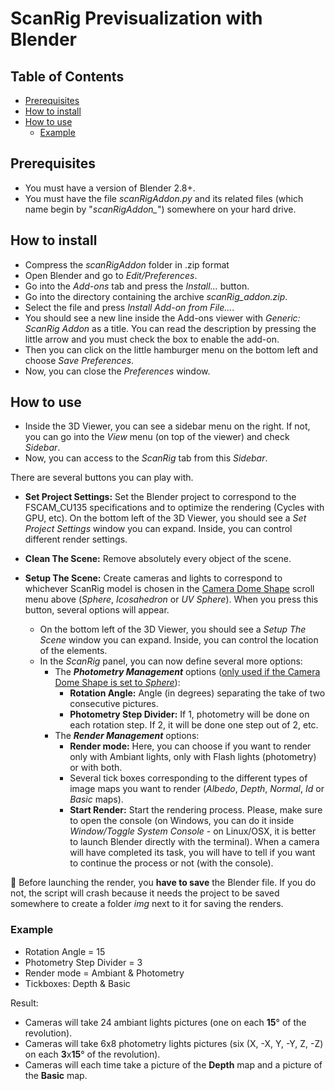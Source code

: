 <!-- omit in toc -->
# ScanRig Previsualization with Blender

<!-- omit in toc -->
## Table of Contents

- [Prerequisites](#prerequisites)
- [How to install](#how-to-install)
- [How to use](#how-to-use)
  - [Example](#example)

## Prerequisites

- You must have a version of Blender 2.8+.
- You must have the file *scanRigAddon.py* and its related files (which name begin by "*scanRigAddon_*") somewhere on your hard drive.

## How to install

- Compress the *scanRigAddon* folder in .zip format
- Open Blender and go to *Edit/Preferences*.
- Go into the *Add-ons* tab and press the *Install...* button.
- Go into the directory containing the archive *scanRig_addon.zip*.
- Select the file and press *Install Add-on from File...*.
- You should see a new line inside the Add-ons viewer with *Generic: ScanRig Addon* as a title. You can read the description by pressing the little arrow and you must check the box to enable the add-on.
- Then you can click on the little hamburger menu on the bottom left and choose *Save Preferences*.
- Now, you can close the *Preferences* window.

## How to use

- Inside the 3D Viewer, you can see a sidebar menu on the right. If not, you can go into the *View* menu (on top of the viewer) and check *Sidebar*.
- Now, you can access to the *ScanRig* tab from this *Sidebar*.

There are several buttons you can play with.

- **Set Project Settings:** Set the Blender project to correspond to the FSCAM_CU135 specifications and to optimize the rendering (Cycles with GPU, etc). On the bottom left of the 3D Viewer, you should see a *Set Project Settings* window you can expand. Inside, you can control different render settings.
- **Clean The Scene:** Remove absolutely every object of the scene.
- **Setup The Scene:** Create cameras and lights to correspond to whichever ScanRig model is chosen in the <ins>Camera Dome Shape</ins> scroll menu above (*Sphere*, *Icosahedron* or *UV Sphere*). When you press this button, several options will appear.

  -  On the bottom left of the 3D Viewer, you should see a *Setup The Scene* window you can expand. Inside, you can control the location of the elements.
  -  In the *ScanRig* panel, you can now define several more options:
        - The ***Photometry Management*** options (<ins>only used if the Camera Dome Shape is set to *Sphere*</ins>):
          - **Rotation Angle:** Angle (in degrees) separating the take of two consecutive pictures.
          - **Photometry Step Divider:** If 1, photometry will be done on each rotation step. If 2, it will be done one step out of 2, etc.
        - The ***Render Management*** options:
          - **Render mode:** Here, you can choose if you want to render only with Ambiant lights, only with Flash lights (photometry) or with both.
          - Several tick boxes corresponding to the different types of image maps you want to render (*Albedo*, *Depth*, *Normal*, *Id* or *Basic* maps).
          - **Start Render:** Start the rendering process. Please, make sure to open the console (on Windows, you can do it inside *Window/Toggle System Console* - on Linux/OSX, it is better to launch Blender directly with the terminal). When a camera will have completed its task, you will have to tell if you want to continue the process or not (with the console).

:construction: Before launching the render, you **have to save** the Blender file. If you do not, the script will crash because it needs the project to be saved somewhere to create a folder *img* next to it for saving the renders.

### Example

- Rotation Angle = 15
- Photometry Step Divider = 3
- Render mode = Ambiant & Photometry
- Tickboxes: Depth & Basic

Result:

- Cameras will take 24 ambiant lights pictures (one on each **15**° of the revolution).
- Cameras will take 6x8 photometry lights pictures (six (X, -X, Y, -Y, Z, -Z) on each **3**x**15**° of the revolution).
- Cameras will each time take a picture of the **Depth** map and a picture of the **Basic** map.
